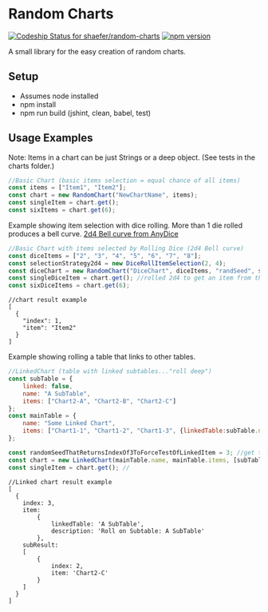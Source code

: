 # Random Charts #

[ ![Codeship Status for shaefer/random-charts](https://codeship.com/projects/84bbc1a0-1df9-0134-65af-1e312222cad2/status?branch=master)](https://codeship.com/projects/160049)
[ ![npm version](https://badge.fury.io/js/random-charts.png)](https://badge.fury.io/js/random-charts)

A small library for the easy creation of random charts.

## Setup
* Assumes node installed
* npm install
* npm run build (jshint, clean, babel, test)

## Usage Examples ##
Note: Items in a chart can be just Strings or a deep object. (See tests in the charts folder.)

```javascript
//Basic Chart (basic items selection = equal chance of all items)
const items = ["Item1", "Item2"];
const chart = new RandomChart("NewChartName", items);
const singleItem = chart.get();
const sixItems = chart.get(6);
```
Example showing item selection with dice rolling. More than 1 die rolled produces a bell curve. [2d4 Bell curve from AnyDice](http://anydice.com/program/4d6)
```javascript
//Basic Chart with items selected by Rolling Dice (2d4 Bell curve)
const diceItems = ["2", "3", "4", "5", "6", "7", "8"];
const selectionStrategy2d4 = new DiceRollItemSelection(2, 4);
const diceChart = new RandomChart("DiceChart", diceItems, "randSeed", selectionStrategy2d4;
const singleDiceItem = chart.get(); //rolled 2d4 to get an item from the chart.
const sixDiceItems = chart.get(6);
```

```
//chart result example
[
  {
    "index": 1,
    "item": "Item2"
  }
]
```

Example showing rolling a table that links to other tables.
```javascript
//LinkedChart (table with linked subtables..."roll deep")
const subTable = {
    linked: false,
    name: "A SubTable",
    items: ["Chart2-A", "Chart2-B", "Chart2-C"]
};
const mainTable = {
    name: "Some Linked Chart",
    items: ["Chart1-1", "Chart1-2", "Chart1-3", {linkedTable:subTable.name, description:"Roll on Subtable: " + subTable.name}]
};

const randomSeedThatReturnsIndexOf3ToForceTestOfLinkedItem = 3; //get the linkedItem to demonstrate rolling into subtables
const chart = new LinkedChart(mainTable.name, mainTable.items, [subTable], randomSeedThatReturnsIndexOf3ToForceTestOfLinkedItem);
const singleItem = chart.get(); //
```

```
//Linked chart result example
[
  { 
    index: 3,
    item:
        { 
            linkedTable: 'A SubTable',
            description: 'Roll on Subtable: A SubTable' 
        },
    subResult: 
    [ 
        { 
            index: 2, 
            item: 'Chart2-C' 
        } 
    ] 
  }
]
```

